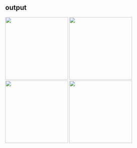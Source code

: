## output

<img src = "https://github.com/user-attachments/assets/a5c1ae74-3dce-454b-ad7f-2f113f113379" width = "200">
<img src = "https://github.com/user-attachments/assets/f0d7084f-b496-4a28-a10a-6805052200fa" width = "200">
<img src = "https://github.com/user-attachments/assets/7d357fb5-4ed9-47e2-8bb8-e59446cfbbcd" width = "200">
<img src = "https://github.com/user-attachments/assets/144b390e-9880-4862-b5fa-1d49403b196d" width = "200">


